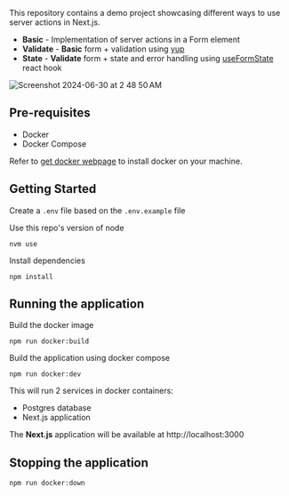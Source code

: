 This repository contains a demo project showcasing different ways to use server actions in Next.js.
- **Basic** - Implementation of server actions in a Form element
- **Validate** - **Basic** form + validation using [yup](https://github.com/jquense/yup)
- **State** - **Validate** form + state and error handling using [useFormState](https://react.dev/reference/react/useActionState) react hook

![Screenshot 2024-06-30 at 2 48 50 AM](https://github.com/AnthonyDelaCruz/nextjs-form-actions-playground/assets/32306822/271a366c-1d70-4c29-a0e8-bbbe86db4fcc)

## Pre-requisites

- Docker
- Docker Compose

Refer to [get docker webpage](https://docs.docker.com/get-docker/) to install docker on your machine.

## Getting Started

Create a `.env` file based on the `.env.example` file

Use this repo's version of node

```
nvm use
```

Install dependencies

```
npm install
```

## Running the application

Build the docker image

```
npm run docker:build
```

Build the application using docker compose

```
npm run docker:dev
```
This will run 2 services in docker containers:

- Postgres database
- Next.js application

The **Next.js** application will be available at http://localhost:3000

## Stopping the application

```
npm run docker:down
```
